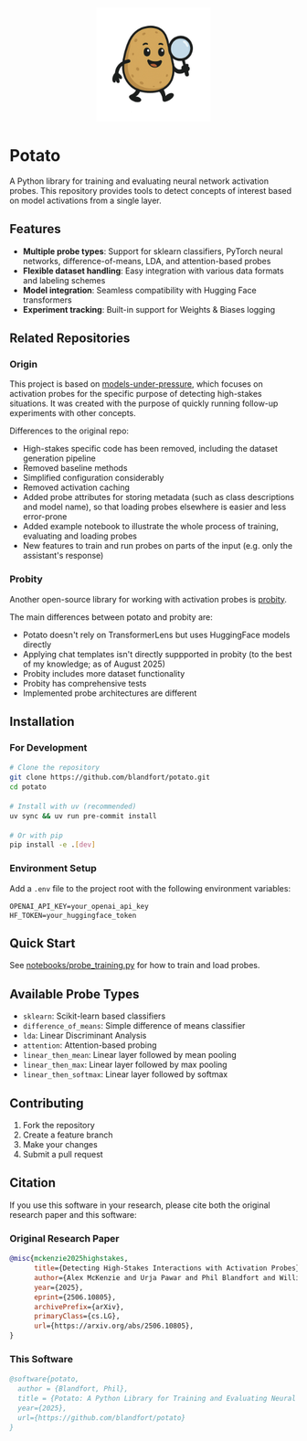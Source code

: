 <div align="center">
  <img src="assets/potato_probe.png" alt="Potato Probes Logo" width="200"/>
</div>

# Potato

A Python library for training and evaluating neural network activation probes.
This repository provides tools to detect concepts of interest based on model activations from a single layer.

## Features

- **Multiple probe types**: Support for sklearn classifiers, PyTorch neural networks, difference-of-means, LDA, and attention-based probes
- **Flexible dataset handling**: Easy integration with various data formats and labeling schemes
- **Model integration**: Seamless compatibility with Hugging Face transformers
- **Experiment tracking**: Built-in support for Weights & Biases logging

## Related Repositories

### Origin

This project is based on [models-under-pressure](https://github.com/arrrlex/models-under-pressure), which focuses on activation probes for the specific purpose of detecting high-stakes situations.
It was created with the purpose of quickly running follow-up experiments with other concepts.

Differences to the original repo:

- High-stakes specific code has been removed, including the dataset generation pipeline
- Removed baseline methods
- Simplified configuration considerably
- Removed activation caching
- Added probe attributes for storing metadata (such as class descriptions and model name), so that loading probes elsewhere is easier and less error-prone
- Added example notebook to illustrate the whole process of training, evaluating and loading probes
- New features to train and run probes on parts of the input (e.g. only the assistant's response)

### Probity

Another open-source library for working with activation probes is [probity](https://github.com/curt-tigges/probity).

The main differences between potato and probity are:

- Potato doesn't rely on TransformerLens but uses HuggingFace models directly
- Applying chat templates isn't directly suppported in probity (to the best of my knowledge; as of August 2025)
- Probity includes more dataset functionality
- Probity has comprehensive tests
- Implemented probe architectures are different

## Installation

### For Development
```bash
# Clone the repository
git clone https://github.com/blandfort/potato.git
cd potato

# Install with uv (recommended)
uv sync && uv run pre-commit install

# Or with pip
pip install -e .[dev]
```

### Environment Setup
Add a `.env` file to the project root with the following environment variables:
```
OPENAI_API_KEY=your_openai_api_key
HF_TOKEN=your_huggingface_token
```

## Quick Start

See [notebooks/probe_training.py](notebooks/probe_training.py) for how to train and load probes.


## Available Probe Types

- `sklearn`: Scikit-learn based classifiers
- `difference_of_means`: Simple difference of means classifier
- `lda`: Linear Discriminant Analysis
- `attention`: Attention-based probing
- `linear_then_mean`: Linear layer followed by mean pooling
- `linear_then_max`: Linear layer followed by max pooling
- `linear_then_softmax`: Linear layer followed by softmax

## Contributing

1. Fork the repository
2. Create a feature branch
3. Make your changes
4. Submit a pull request

## Citation

If you use this software in your research, please cite both the original research paper and this software:

### Original Research Paper
```bibtex
@misc{mckenzie2025highstakes,
      title={Detecting High-Stakes Interactions with Activation Probes},
      author={Alex McKenzie and Urja Pawar and Phil Blandfort and William Bankes and David Krueger and Ekdeep Singh Lubana and Dmitrii Krasheninnikov},
      year={2025},
      eprint={2506.10805},
      archivePrefix={arXiv},
      primaryClass={cs.LG},
      url={https://arxiv.org/abs/2506.10805},
}
```

### This Software
```bibtex
@software{potato,
  author = {Blandfort, Phil},
  title = {Potato: A Python Library for Training and Evaluating Neural Network Activation Probes},
  year={2025},
  url={https://github.com/blandfort/potato}
}
```
